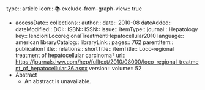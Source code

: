 type:: article
icon:: 📚
exclude-from-graph-view:: true

- accessDate:: 
  collections:: 
  author:: 
  date:: 2010-08
  dateAdded:: 
  dateModified:: 
  DOI:: 
  ISBN:: 
  ISSN:: 
  issue:: 
  itemType:: 
  journal:: Hepatology
  key:: lencioniLocoregionalTreatmentHepatocellular2010
  language:: american
  libraryCatalog:: 
  libraryLink:: 
  pages:: 762
  parentItem:: 
  publicationTitle:: 
  relations:: 
  shortTitle:: 
  itemTitle:: Loco‐regional treatment of hepatocellular carcinoma†
  url:: https://journals.lww.com/hep/fulltext/2010/08000/loco_regional_treatment_of_hepatocellular.36.aspx
  version:: 
  volume:: 52
- Abstract
	- An abstract is unavailable.